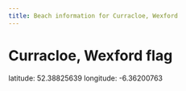 ```yaml
---
title: Beach information for Curracloe, Wexford
---
```

# Curracloe, Wexford <span class="material-icons blue-flag">flag</span>

<div class="location-info">latitude: 52.38825639 longitude: -6.36200763</div>
<div></div>